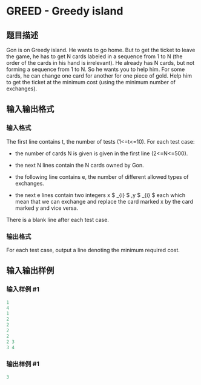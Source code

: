 # GREED - Greedy island

## 题目描述

Gon is on Greedy island. He wants to go home. But to get the ticket to leave the game, he has to get N cards labeled in a sequence from 1 to N (the order of the cards in his hand is irrelevant). He already has N cards, but not forming a sequence from 1 to N. So he wants you to help him. For some cards, he can change one card for another for one piece of gold. Help him to get the ticket at the minimum cost (using the minimum number of exchanges).

## 输入输出格式

### 输入格式

 The first line contains t, the number of tests (1<=t<=10). For each test case:

- the number of cards N is given is given in the first line (2<=N<=500).

- the next N lines contain the N cards owned by Gon.

- the following line contains e, the number of different allowed types of exchanges.

- the next e lines contain two integers x $ _{i} $ ,y $ _{i} $ each which mean that we can exchange and replace the card marked x by the card marked y and vice versa.

There is a blank line after each test case.

### 输出格式

 For each test case, output a line denoting the minimum required cost.

## 输入输出样例

### 输入样例 #1

```cpp
1
4
1
2
2
2
2
2 3
3 4
```


### 输出样例 #1

```cpp
3
```


